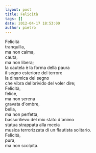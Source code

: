 ```yaml
---
layout: post
title: Felicità
tags: []
date: 2012-04-17 18:53:00
author: pietro
---
```

Felicità<br/>tranquilla,<br/>ma non calma,<br/>cauta,<br/>ma non libera;<br/>la cautela è la forma della paura<br/>il segno esteriore del terrore<br/>la dinamica del segno<br/>che vibra del brivido del voler dire;<br/>Felicità,<br/>felice,<br/>ma non serena<br/>gravata d'ombre,<br/>bella,<br/>ma non perfetta,<br/>bassorilievo del mio stato d'animo<br/>statua strappata alla roccia<br/>musica terrorizzata di un flautista solitario.<br/>Felicità,<br/>pura,<br/>ma non scolpita.

